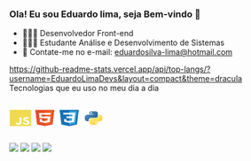 ### Ola! Eu sou Eduardo lima, seja Bem-vindo 👋

- 🧑🏻‍💻 Desenvolvedor Front-end
- 🧑🏻‍🎓 Estudante Análise e Desenvolvimento de Sistemas
- 📧 Contate-me no e-mail: eduardosilva-lima@hotmail.com

https://github-readme-stats.vercel.app/api/top-langs/?username=EduardoLimaDevs&layout=compact&theme=dracula
 <br>
Tecnologias que eu uso no meu dia a dia
</br>
<div style="display: inline_block"><br>
  <img align="center" alt="Edu-Js" height="30" width="40" src="https://raw.githubusercontent.com/devicons/devicon/master/icons/javascript/javascript-plain.svg">
  <img align="center" alt="Edu-HTML" height="30" width="40" src="https://raw.githubusercontent.com/devicons/devicon/master/icons/html5/html5-original.svg">
  <img align="center" alt="Edu-CSS" height="30" width="40" src="https://raw.githubusercontent.com/devicons/devicon/master/icons/css3/css3-original.svg">
  <img align="center" alt="Edu-Python" height="30" width="40" src="https://raw.githubusercontent.com/devicons/devicon/master/icons/python/python-original.svg">
  </div>
  
  ##
 
<div> 
  <a href="https://discord.gg/Frango-Style#1794" target="_blank"><img src="https://img.shields.io/badge/Discord-7289DA?style=for-the-badge&logo=discord&logoColor=white" target="_blank"></a> 
  <a href = "mailto:duts16.sp@gmail.com"><img src="https://img.shields.io/badge/-Gmail-%23333?style=for-the-badge&logo=gmail&logoColor=white" target="_blank"></a>
  <a href="https://www.linkedin.com/in/eduardo-silva-6b3075240" target="_blank"><img src="https://img.shields.io/badge/-LinkedIn-%230077B5?style=for-the-badge&logo=linkedin&logoColor=white" target="_blank"></a> 
  <a href="https://wa.me/+5511952903043"><img src="https://img.shields.io/badge/WhatsApp-11952903043?style=for-the-badge&logo=whatsapp&logoColor=white" target"_blank"></a>  
  </div>

